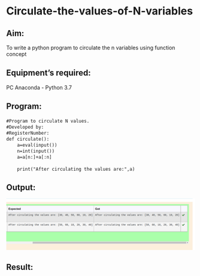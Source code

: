 # Circulate-the-values-of-N-variables
## Aim:
To write a python program to circulate the n variables using function concept
## Equipment’s required:
PC
Anaconda - Python 3.7

## Program:
```
#Program to circulate N values.
#Developed by: 
#RegisterNumber:
def circulate():
    a=eval(input())
    n=int(input())
    a=a[n:]+a[:n]
    
    print("After circulating the values are:",a)
```

## Output:
![MODEL](/OP.png)

## Result:
